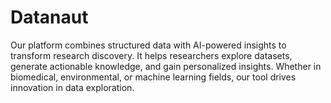 # Datanaut
Our platform combines structured data with AI-powered insights to transform research discovery. It helps researchers explore datasets, generate actionable knowledge, and gain personalized insights. Whether in biomedical, environmental, or machine learning fields, our tool drives innovation in data exploration.
